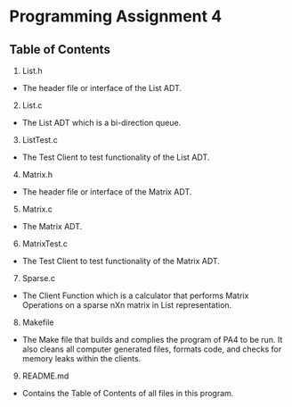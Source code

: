 <!-------------------------------------------------------------------------------
Brian Nguyen, bnguy118
2022 Winter CSE101 PA4
README.md
The Table of Contents of all files in this program
--------------------------------------------------------------------------------->
# Programming Assignment 4

## Table of Contents
1. List.h
* The header file or interface of the List ADT.
2. List.c
* The List ADT which is a bi-direction queue.
3. ListTest.c
* The Test Client to test functionality of the List ADT.
4. Matrix.h
* The header file or interface of the Matrix ADT.
5. Matrix.c
* The Matrix ADT.
6. MatrixTest.c
* The Test Client to test functionality of the Matrix ADT.
7. Sparse.c
* The Client Function which is a calculator that performs Matrix Operations on a sparse nXn matrix in List representation.
8. Makefile
* The Make file that builds and complies the program of PA4 to be run. It also cleans all computer generated files, formats code, and checks for memory leaks within the clients.
9. README.md
* Contains the Table of Contents of all files in this program.

